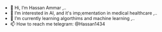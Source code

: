 - 👋 Hi, I’m Hassan Ammar ,..
- 👀 I’m interested in AI, and it's imp;ementation in medical healthcare ,..
- 🌱 I’m currently learning algorthims and machine learning ,..
- 📫 How to reach me telegram: @Hassan1434 

<!---
hassan12ammar/hassan12ammar is a ✨ special ✨ repository because its `README.md` (this file) appears on your GitHub profile.
You can click the Preview link to take a look at your changes.
--->
